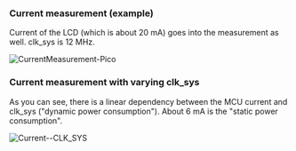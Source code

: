 ### Current measurement (example)

Current of the LCD (which is about 20 mA) goes into the measurement as well. clk_sys is 12 MHz.

![CurrentMeasurement-Pico](https://github.com/Florian-Wilhelm/Raspberry-Pi/assets/77980708/6b3b72e1-c765-49df-a89c-3788803f1686)

### Current measurement with varying clk_sys

As you can see, there is a linear dependency between the MCU current and clk_sys ("dynamic power consumption"). About 6 mA is the "static power consumption".

![Current--CLK_SYS](https://github.com/Florian-Wilhelm/Raspberry-Pi/assets/77980708/ec2af30f-42b6-4dd7-bc87-e586dad7b960)

